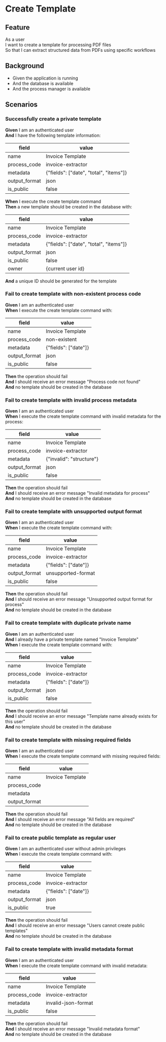 # Create Template

## Feature

As a user  
I want to create a template for processing PDF files  
So that I can extract structured data from PDFs using specific workflows

## Background

- Given the application is running
- And the database is available
- And the process manager is available

## Scenarios

### Successfully create a private template

**Given** I am an authenticated user  
**And** I have the following template information:

| field         | value                                  |
| ------------- | -------------------------------------- |
| name          | Invoice Template                       |
| process_code  | invoice-extractor                      |
| metadata      | {"fields": ["date", "total", "items"]} |
| output_format | json                                   |
| is_public     | false                                  |

**When** I execute the create template command  
**Then** a new template should be created in the database with:

| field         | value                                  |
| ------------- | -------------------------------------- |
| name          | Invoice Template                       |
| process_code  | invoice-extractor                      |
| metadata      | {"fields": ["date", "total", "items"]} |
| output_format | json                                   |
| is_public     | false                                  |
| owner         | {current user id}                      |

**And** a unique ID should be generated for the template

### Fail to create template with non-existent process code

**Given** I am an authenticated user  
**When** I execute the create template command with:

| field         | value                |
| ------------- | -------------------- |
| name          | Invoice Template     |
| process_code  | non-existent         |
| metadata      | {"fields": ["date"]} |
| output_format | json                 |
| is_public     | false                |

**Then** the operation should fail  
**And** I should receive an error message "Process code not found"  
**And** no template should be created in the database

### Fail to create template with invalid process metadata

**Given** I am an authenticated user  
**When** I execute the create template command with invalid metadata for the process:

| field         | value                    |
| ------------- | ------------------------ |
| name          | Invoice Template         |
| process_code  | invoice-extractor        |
| metadata      | {"invalid": "structure"} |
| output_format | json                     |
| is_public     | false                    |

**Then** the operation should fail  
**And** I should receive an error message "Invalid metadata for process"  
**And** no template should be created in the database

### Fail to create template with unsupported output format

**Given** I am an authenticated user  
**When** I execute the create template command with:

| field         | value                |
| ------------- | -------------------- |
| name          | Invoice Template     |
| process_code  | invoice-extractor    |
| metadata      | {"fields": ["date"]} |
| output_format | unsupported-format   |
| is_public     | false                |

**Then** the operation should fail  
**And** I should receive an error message "Unsupported output format for process"  
**And** no template should be created in the database

### Fail to create template with duplicate private name

**Given** I am an authenticated user  
**And** I already have a private template named "Invoice Template"  
**When** I execute the create template command with:

| field         | value                |
| ------------- | -------------------- |
| name          | Invoice Template     |
| process_code  | invoice-extractor    |
| metadata      | {"fields": ["date"]} |
| output_format | json                 |
| is_public     | false                |

**Then** the operation should fail  
**And** I should receive an error message "Template name already exists for this user"  
**And** no template should be created in the database

### Fail to create template with missing required fields

**Given** I am an authenticated user  
**When** I execute the create template command with missing required fields:

| field         | value            |
| ------------- | ---------------- |
| name          | Invoice Template |
| process_code  |                  |
| metadata      |                  |
| output_format |                  |

**Then** the operation should fail  
**And** I should receive an error message "All fields are required"  
**And** no template should be created in the database

### Fail to create public template as regular user

**Given** I am an authenticated user without admin privileges  
**When** I execute the create template command with:

| field         | value                |
| ------------- | -------------------- |
| name          | Invoice Template     |
| process_code  | invoice-extractor    |
| metadata      | {"fields": ["date"]} |
| output_format | json                 |
| is_public     | true                 |

**Then** the operation should fail  
**And** I should receive an error message "Users cannot create public templates"  
**And** no template should be created in the database

### Fail to create template with invalid metadata format

**Given** I am an authenticated user  
**When** I execute the create template command with invalid metadata:

| field        | value               |
| ------------ | ------------------- |
| name         | Invoice Template    |
| process_code | invoice-extractor   |
| metadata     | invalid-json-format |
| is_public    | false               |

**Then** the operation should fail  
**And** I should receive an error message "Invalid metadata format"  
**And** no template should be created in the database
